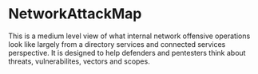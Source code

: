 # NetworkAttackMap

This is a medium level view of what internal network offensive operations look like largely from a directory services and connected services perspective. It is designed to help defenders and pentesters think about threats, vulnerabilites, vectors and scopes.
